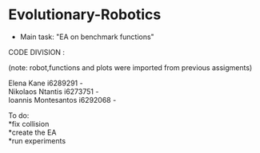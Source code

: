 # Evolutionary-Robotics

* Main task: "EA on benchmark functions"

CODE DIVISION :</br>

(note: robot,functions and plots were imported from previous assigments) </br>

Elena Kane i6289291 - </br>
Nikolaos Ntantis i6273751 - </br>
Ioannis Montesantos i6292068 - </br>

To do:</br>
*fix collision </br>
*create the EA</br>
*run experiments</br>
